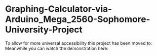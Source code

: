 # Graphing-Calculator-via-Arduino_Mega_2560-Sophomore-University-Project

To allow for more universal accessibility this project has been moved to: 
Meanwhile you can watch the demonstration here: 
